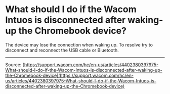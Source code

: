 # What should I do if the Wacom Intuos is disconnected after waking-up the Chromebook device?

The device may lose the connection when waking up. To resolve try to disconnect and reconnect the USB cable or Bluetooth.

---
Source: [https://support.wacom.com/hc/en-us/articles/4402380397975-What-should-I-do-if-the-Wacom-Intuos-is-disconnected-after-waking-up-the-Chromebook-device](https://support.wacom.com/hc/en-us/articles/4402380397975-What-should-I-do-if-the-Wacom-Intuos-is-disconnected-after-waking-up-the-Chromebook-device)
